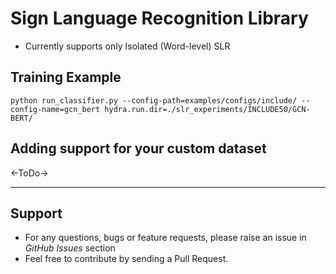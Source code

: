 # Sign Language Recognition Library

- Currently supports only Isolated (Word-level) SLR

## Training Example

```
python run_classifier.py --config-path=examples/configs/include/ --config-name=gcn_bert hydra.run.dir=./slr_experiments/INCLUDE50/GCN-BERT/
```

## Adding support for your custom dataset

<-ToDo->

---

## Support

- For any questions, bugs or feature requests, please raise an issue in _GitHub Issues_ section
- Feel free to contribute by sending a Pull Request.
